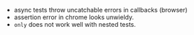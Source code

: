 * async tests throw uncatchable errors in callbacks (browser)
* assertion error in chrome looks unwieldy.
* `only` does not work well with nested tests.